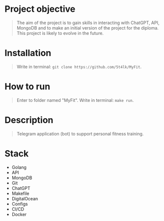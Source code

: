 # Project objective
> The aim of the project is to gain skills in interacting with ChatGPT, API, MongoDB and to make an initial version of the project for the diploma. This project is likely to evolve in the future.
# Installation
> Write in terminal: `git clone https://github.com/5t4lk/MyFit`.
# How to run
> Enter to folder named "MyFit". Write in terminal: `make run`.
# Description
> Telegram application (bot) to support personal fitness training.
# Stack
- Golang
- API
- MongoDB
- Git
- ChatGPT
- Makefile
- DigitalOcean
- Configs
- CI/CD
- Docker
